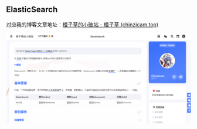 ## ElasticSearch

对应我的博客文章地址：[橙子草的小破站 - 橙子草 (chinzicam.top)](https://www.chinzicam.top/2023/09/02/ElasticSearch/)

![image-20230921164534024](README/image-20230921164534024.png)